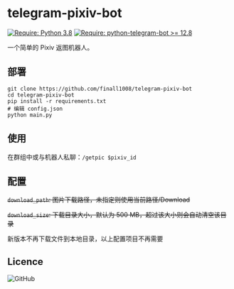 # telegram-pixiv-bot
[![Require: Python 3.8](https://img.shields.io/badge/Python-3.8-blue)](https://www.python.org/)
[![Require: python-telegram-bot >= 12.8](https://img.shields.io/badge/python--telegram--bot-%3E%3D%2012.8-blue)](https://github.com/python-telegram-bot/python-telegram-bot)


一个简单的 Pixiv 返图机器人。

## 部署

```shell
git clone https://github.com/finall1008/telegram-pixiv-bot
cd telegram-pixiv-bot
pip install -r requirements.txt
# 编辑 config.json
python main.py
```

## 使用

在群组中或与机器人私聊：`/getpic $pixiv_id`

## 配置

~~`download_path`: 图片下载路径，未指定则使用当前路径/Download~~

~~`download_size`: 下载目录大小，默认为 500 MB，超过该大小则会自动清空该目录~~

新版本不再下载文件到本地目录，以上配置项目不再需要

## Licence

![GitHub](https://img.shields.io/github/license/finall1008/telegram-pixiv-bot)
